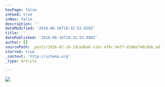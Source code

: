 ```yaml
---
hasPage: false
inFeed: true
inNav: false
description: ''
dateModified: '2016-06-16T18:32:52.028Z'
title: ''
datePublished: '2016-06-16T18:32:52.898Z'
author: []
sourcePath: _posts/2016-02-16-1dce48a6-c1dc-476c-9eff-d108e749c6bb.md
starred: true
_context: 'http://schema.org'
_type: Article

---
```

![](https://the-grid-user-content.s3-us-west-2.amazonaws.com/7312e82a-2e26-454f-b652-02cf1a1216cd.jpg)